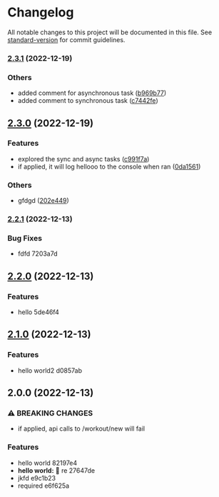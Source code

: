 # Changelog

All notable changes to this project will be documented in this file. See [standard-version](https://github.com/conventional-changelog/standard-version) for commit guidelines.

### [2.3.1](https://github.com/kwaoquaye/sv-cz-for-release-based-depl/compare/v2.3.0...v2.3.1) (2022-12-19)


### Others

* added comment for asynchronous task ([b969b77](https://github.com/kwaoquaye/sv-cz-for-release-based-depl/commit/b969b77e8d98d97037ed18edf59d5cbc7ce2d8da))
* added comment to synchronous task ([c7442fe](https://github.com/kwaoquaye/sv-cz-for-release-based-depl/commit/c7442fe55a35c889b2d88c43426f86d1e630ee23))

## [2.3.0](https://github.com/kwaoquaye/sv-cz-for-release-based-depl/compare/v2.2.1...v2.3.0) (2022-12-19)


### Features

* explored the sync and async tasks ([c991f7a](https://github.com/kwaoquaye/sv-cz-for-release-based-depl/commit/c991f7aa3151748dcb035d40b014d10a96eeee1b))
* if applied, it will log hellooo to the console when ran ([0da1561](https://github.com/kwaoquaye/sv-cz-for-release-based-depl/commit/0da1561095ed0c82998f4420e00642ed7a77c296))


### Others

* gfdgd ([202e449](https://github.com/kwaoquaye/sv-cz-for-release-based-depl/commit/202e4490d36ab6a6981aff45910e0caaafee9075))

### [2.2.1](///compare/v2.2.0...v2.2.1) (2022-12-13)


### Bug Fixes

* fdfd 7203a7d

## [2.2.0](///compare/v2.1.0...v2.2.0) (2022-12-13)


### Features

* hello 5de46f4

## [2.1.0](///compare/v2.0.0...v2.1.0) (2022-12-13)


### Features

* hello world2 d0857ab

## 2.0.0 (2022-12-13)


### ⚠ BREAKING CHANGES

* if applied, api calls to /workout/new will fail

### Features

* hello world 82197e4
* **hello world:** :art: re 27647de
* jkfd e9c1b23
* required e6f625a
